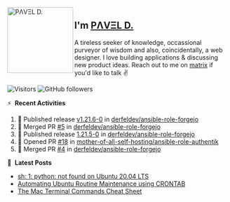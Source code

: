 <img align="left" width="150" height="150" alt="PΛVΞL D." src="https://res.cloudinary.com/dimov/image/upload/c_scale,w_150/v1674315300/logo_qxj2ir.png"/>

## I'm [PΛVΞL D.][homepage]

A tireless seeker of knowledge, occassional purveyor of wisdom and also, coincidentally, a web designer. I love building applications & discussing new product ideas. Reach out to me on [matrix][matrixto] if you'd like to talk ✌️



[homepage]: https://l.dimov.xyz/page?ref=github.com
[matrixto]: https://l.dimov.xyz/matrix?ref=github.com
[github]: https://l.dimov.xyz/github?ref=github.com
   
![Visitors](https://visitor-badge.laobi.icu/badge?page_id=sagat79.vistorsBadge)
![GitHub followers](https://img.shields.io/github/followers/sagat79?color=velvet&style=flat-square)

:zap: &nbsp;**Recent Activities**
  
<!--START_SECTION:activity-->
1. 🚀 Published release [v1.21.6-0](https://github.com/derfeldev/ansible-role-forgejo/releases/tag/v1.21.6-0) in [derfeldev/ansible-role-forgejo](https://github.com/derfeldev/ansible-role-forgejo)
2. 🎉 Merged PR [#5](https://github.com/derfeldev/ansible-role-forgejo/pull/5) in [derfeldev/ansible-role-forgejo](https://github.com/derfeldev/ansible-role-forgejo)
3. 🚀 Published release [1.21.5-0](https://github.com/derfeldev/ansible-role-forgejo/releases/tag/v1.21.5-0) in [derfeldev/ansible-role-forgejo](https://github.com/derfeldev/ansible-role-forgejo)
4. 💪 Opened PR [#18](https://github.com/mother-of-all-self-hosting/ansible-role-authentik/pull/18) in [mother-of-all-self-hosting/ansible-role-authentik](https://github.com/mother-of-all-self-hosting/ansible-role-authentik)
5. 🎉 Merged PR [#4](https://github.com/derfeldev/ansible-role-forgejo/pull/4) in [derfeldev/ansible-role-forgejo](https://github.com/derfeldev/ansible-role-forgejo)
<!--END_SECTION:activity-->

📑 &nbsp;**Latest Posts**

<!-- DIMOV-POST-LIST:START -->
- [sh: 1: python: not found on Ubuntu 20.04 LTS](https://www.dimov.xyz/sh-1-python-not-found/)
- [Automating Ubuntu Routine Maintenance using CRONTAB](https://www.dimov.xyz/automating-ubuntu-routine-maintenance-using-crontab/)
- [The Mac Terminal Commands Cheat Sheet](https://www.dimov.xyz/the-mac-terminal-commands-cheat-sheet/)
<!-- DIMOV-POST-LIST:END -->
